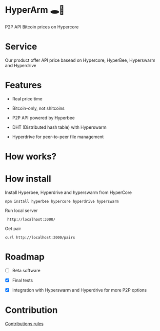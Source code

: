 # HyperArm 🕳️🥊

 P2P API Bitcoin prices on Hypercore
 
# Service

Our product offer API price basead on Hypercore, HyperBee, Hyperswarm and Hyperdrive

# Features

- Real price time

- Bitcoin-only, not shitcoins

- P2P API powered by Hyperbee

- DHT (Distributed hash table) with Hyperswarm

- Hyperdrive for peer-to-peer file management

# How works?



# How install

Install Hyperbee, Hyperdrive and hyperswarm from HyperCore

```
npm install hyperbee hypercore hyperdrive hyperswarm
```
Run local server

```
 http://localhost:3000/
```

Get pair 
```
curl http://localhost:3000/pairs
```

# Roadmap

- [ ] Beta software
- [x] Final tests
- [x] Integration with Hyperswarm and Hyperdrive for more P2P options


# Contribution

[Contributions rules](https://github.com/AreaLayer/HyperArm/blob/main/CONTRIBUTING.md)

